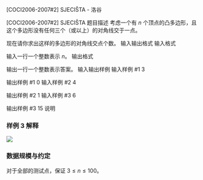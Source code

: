 



[COCI2006-2007#2] SJECIŠTA - 洛谷














[COCI2006-2007#2] SJECIŠTA
题目描述
考虑一个有 $n$ 个顶点的凸多边形，且这个多边形没有任何三个（或以上）的对角线交于一点。

现在请你求出这样的多边形的对角线交点个数。
输入输出格式
输入格式

输入一行一个整数表示 $n$。
输出格式

输出一行一个整数表示答案。
输入输出样例
输入样例 #1
3

输出样例 #1
0
输入样例 #2
4

输出样例 #2
1
输入样例 #3
6

输出样例 #3
15
说明
### 样例 3 解释
![](https://cdn.luogu.com.cn/upload/image_hosting/07pgpeuy.png)

### 数据规模与约定

对于全部的测试点，保证 $3 \leq n \leq 100$。






